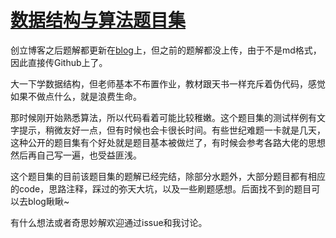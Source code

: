 # [数据结构与算法题目集](https://pintia.cn/problem-sets/15/problems/type/7)
创立博客之后题解都更新在[blog](https://starlitrover.xyz/categories/PTA-%E6%95%B0%E6%8D%AE%E7%BB%93%E6%9E%84%E4%B8%8E%E7%AE%97%E6%B3%95%E9%A2%98%E7%9B%AE%E9%9B%86/)上，但之前的题解都没上传，由于不是md格式，因此直接传Github上了。

大一下学数据结构，但老师基本不布置作业，教材跟天书一样充斥着伪代码，感觉如果不做点什么，就是浪费生命。

那时候刚开始熟悉算法，所以代码看着可能比较稚嫩。这个题目集的测试样例有文字提示，稍微友好一点，但有时候也会卡很长时间。有些世纪难题一卡就是几天，这种公开的题目集有个好处就是题目基本被做烂了，有时候会参考各路大佬的思想然后再自己写一遍，也受益匪浅。

这个题目集的目前该题目集的题解已经完结，除部分水题外，大部分题目都有相应的code，思路注释，踩过的弥天大坑，以及一些刷题感想。后面找不到的题目可以去blog瞅瞅~

有什么想法或者奇思妙解欢迎通过issue和我讨论。
